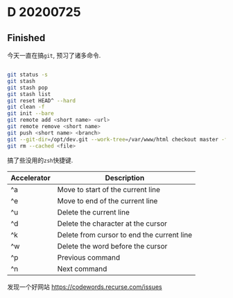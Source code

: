 # D 20200725

## Finished

今天一直在搞`git`, 预习了诸多命令.

```sh

git status -s
git stash
git stash pop
git stash list
git reset HEAD^ --hard
git clean -f
git init --bare
git remote add <short name> <url>
git remote remove <short name>
git push <short name> <branch>
git --git-dir=/opt/dev.git --work-tree=/var/www/html checkout master -f
git rm --cached <file>

```

搞了些没用的`zsh`快捷键.

| Accelerator | Description                                |
| ----------- | ------------------------------------------ |
| ^a          | Move to start of the current line          |
| ^e          | Move to end of the current line            |
| ^u          | Delete the current line                    |
| ^d          | Delete the character at the cursor         |
| ^k          | Delete from cursor to end the current line |
| ^w          | Delete the word before the cursor          |
| ^p          | Previous command                           |
| ^n          | Next command                               |

发现一个好网站 https://codewords.recurse.com/issues